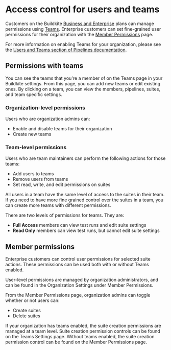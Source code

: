 # Access control for users and teams

Customers on the Buildkite [Business and Enterprise](https://buildkite.com/pricing) plans can manage permissions using [Teams](#permissions-with-teams). Enterprise customers can set fine-grained user permissions for their organization with the [Member Permissions](#member-permissions) page.

For more information on enabling Teams for your organization, please see the [Users and Teams section of Pipelines documentation](/docs/team-management/permissions).


## Permissions with teams

You can see the teams that you're a member of on the Teams page in your Buildkite settings. From this page, you can add new teams or edit existing ones. By clicking on a team, you can view the members, pipelines, suites, and team specific settings.

### Organization-level permissions

Users who are organization admins can:

* Enable and disable teams for their organization
* Create new teams

### Team-level permissions

Users who are team maintainers can perform the following actions for those teams:

* Add users to teams
* Remove users from teams
* Set read, write, and edit permissions on suites

All users in a team have the same level of access to the suites in their team. If you need to have more fine grained control over the suites in a team, you can create more teams with different permissions.

There are two levels of permissions for teams. They are:

* **Full Access** members can view test runs and edit suite settings
* **Read Only** members can view test runs, but cannot edit suite settings

## Member permissions

Enterprise customers can control user permissions for selected suite actions. These permissions can be used both with or without Teams enabled.

User-level permissions are managed by organization administrators, and can be found in the Organization Settings under Member Permissions.

From the Member Permissions page, organization admins can toggle whether or not users can:

* Create suites
* Delete suites

If your organization has teams enabled, the suite creation permissions are managed at a team level. Suite creation permission controls can be found on the Teams Settings page. Without teams enabled, the suite creation permission control can be found on the Member Permissions page.
